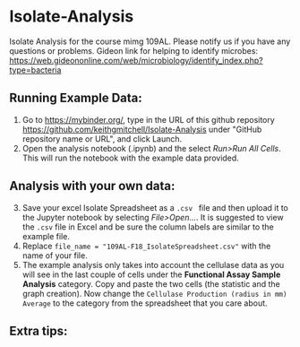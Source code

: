 # Isolate-Analysis
Isolate Analysis for the course mimg 109AL. Please notify us if you have any questions or problems. 
Gideon link for helping to identify microbes: https://web.gideononline.com/web/microbiology/identify_index.php?type=bacteria


## Running Example Data:
1. Go to https://mybinder.org/, type in the URL of this github repository https://github.com/keithgmitchell/Isolate-Analysis  under "GitHub repository name or URL", and click Launch.
2. Open the analysis notebook (.ipynb) and the select *Run>Run All Cells*. This will run the notebook with the example data provided.

## Analysis with your own data:
3. Save your excel Isolate Spreadsheet as a `.csv ` file and then upload it to the Jupyter notebook by selecting *File>Open...*. It is suggested to view the `.csv` file in Excel and be sure the column labels are similar to the example file.  
4. Replace `file_name = "109AL-F18_IsolateSpreadsheet.csv"` with the name of your file. 
5. The example analysis only takes into account the cellulase data as you will see in the last couple of cells under the **Functional Assay Sample Analysis** category. Copy and paste the two cells (the statistic and the graph creation). Now change the `Cellulase Production (radius in mm) Average` to the category from the spreadsheet that you care about. 


## Extra tips:

